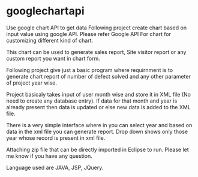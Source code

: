 # googlechartapi
Use google chart API to get data
Following project create chart based on input value using google API. Please refer Google API For chart for customizing different kind of chart.

This chart can be used to generate sales report, Site visitor report or any custom report you want in chart form.



Following project give just a basic program where requirnment is to generate chart report of number of defect solved and any other parameter of project year wise.



Project basicaly takes input of user month wise and store it in XML file (No need to create any database entry). If data for that month and year is already present then data is updated or else new data is added to the XML file.



There is a very simple interface where in you can select year and based on data in the xml file you can generate report. Drop down shows only those year whose record is present in xml file.



Attaching zip file that can be directly imported in Eclipse to run. Please let me know if you have any question.



Language used are JAVA, JSP, JQuery.
